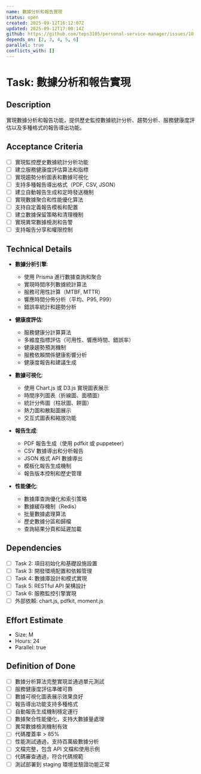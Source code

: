 ```yaml
---
name: 數據分析和報告實現
status: open
created: 2025-09-12T16:12:07Z
updated: 2025-09-12T17:00:14Z
github: https://github.com/teps3105/personal-service-manager/issues/10
depends_on: [2, 3, 4, 5, 6]
parallel: true
conflicts_with: []
---
```


# Task: 數據分析和報告實現

## Description
實現數據分析和報告功能，提供歷史監控數據統計分析、趨勢分析、服務健康度評估以及多種格式的報告導出功能。

## Acceptance Criteria
- [ ] 實現監控歷史數據統計分析功能
- [ ] 建立服務健康度評估算法和指標
- [ ] 實現趨勢分析圖表和數據可視化
- [ ] 支持多種報告導出格式（PDF, CSV, JSON）
- [ ] 建立自動報告生成和定時發送機制
- [ ] 實現數據聚合和性能優化算法
- [ ] 支持自定義報告模板和配置
- [ ] 建立數據保留策略和清理機制
- [ ] 實現異常數據檢測和告警
- [ ] 支持報告分享和權限控制

## Technical Details
- **數據分析引擎**:
  - 使用 Prisma 進行數據查詢和聚合
  - 實現時間序列數據統計算法
  - 服務可用性計算（MTBF, MTTR）
  - 響應時間分佈分析（平均、P95, P99）
  - 錯誤率統計和趨勢分析

- **健康度評估**:
  - 服務健康分計算算法
  - 多維度指標評估（可用性、響應時間、錯誤率）
  - 健康趨勢預測機制
  - 服務依賴關係健康影響分析
  - 健康度報告和建議生成

- **數據可視化**:
  - 使用 Chart.js 或 D3.js 實現圖表展示
  - 時間序列圖表（折線圖、面積圖）
  - 統計分佈圖（柱狀圖、餅圖）
  - 熱力圖和散點圖展示
  - 交互式圖表和縮放功能

- **報告生成**:
  - PDF 報告生成（使用 pdfkit 或 puppeteer）
  - CSV 數據導出和分析報告
  - JSON 格式 API 數據導出
  - 模板化報告生成機制
  - 報告版本控制和歷史管理

- **性能優化**:
  - 數據庫查詢優化和索引策略
  - 數據緩存機制（Redis）
  - 批量數據處理算法
  - 歷史數據分區和歸檔
  - 查詢結果分頁和延遲加載

## Dependencies
- [ ] Task 2: 項目初始化和基礎設施設置
- [ ] Task 3: 開發環境配置和依賴管理
- [ ] Task 4: 數據庫設計和模式實現
- [ ] Task 5: RESTful API 架構設計
- [ ] Task 6: 服務監控引擎實現
- [ ] 外部依賴: chart.js, pdfkit, moment.js

## Effort Estimate
- Size: M
- Hours: 24
- Parallel: true

## Definition of Done
- [ ] 數據分析算法完整實現並通過單元測試
- [ ] 服務健康度評估準確可靠
- [ ] 數據可視化圖表展示效果良好
- [ ] 報告導出功能支持多種格式
- [ ] 自動報告生成機制穩定運行
- [ ] 數據聚合性能優化，支持大數據量處理
- [ ] 異常數據檢測機制有效
- [ ] 代碼覆蓋率 > 85%
- [ ] 性能測試通過，支持百萬級數據分析
- [ ] 文檔完整，包含 API 文檔和使用示例
- [ ] 代碼審查通過，符合代碼規範
- [ ] 測試部署到 staging 環境並驗證功能正常
